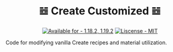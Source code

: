 # <p align="center" dir="auto">𝌤 Create Customized 𝌤</p>
<p align="center" dir="auto"><a href="https://"><img src="https://img.shields.io/badge/Available_for-1.18.2%2C_1.19.2-2ea44f" alt="Available for - 1.18.2, 1.19.2"></a> <a href="https://"><img src="https://img.shields.io/badge/Liscense-MIT-blueviolet" alt="Liscense - MIT"></a></p>
Code for modifying vanilla Create recipes and material utilization.

